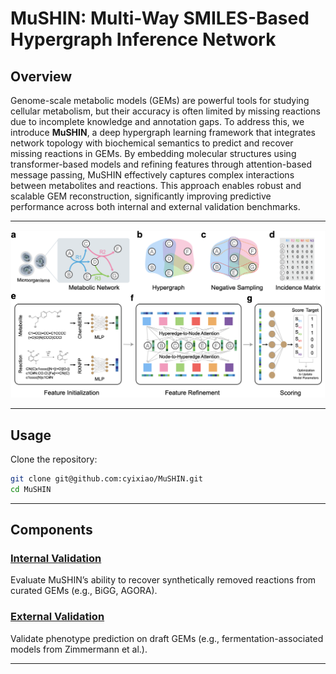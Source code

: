 # MuSHIN: Multi-Way SMILES-Based Hypergraph Inference Network

## Overview

Genome-scale metabolic models (GEMs) are powerful tools for studying cellular metabolism, but their accuracy is often limited by missing reactions due to incomplete knowledge and annotation gaps. To address this, we introduce **MuSHIN**, a deep hypergraph learning framework that integrates network topology with biochemical semantics to predict and recover missing reactions in GEMs. By embedding molecular structures using transformer-based models and refining features through attention-based message passing, MuSHIN effectively captures complex interactions between metabolites and reactions. This approach enables robust and scalable GEM reconstruction, significantly improving predictive performance across both internal and external validation benchmarks.

---

![MuSHIN workflow](img/main.png)

---

## Usage

Clone the repository:

```bash
git clone git@github.com:cyixiao/MuSHIN.git
cd MuSHIN
```

---

## Components

### [Internal Validation](src/internal/README.md)
Evaluate MuSHIN’s ability to recover synthetically removed reactions from curated GEMs (e.g., BiGG, AGORA).

### [External Validation](src/external/README.md)
Validate phenotype prediction on draft GEMs (e.g., fermentation-associated models from Zimmermann et al.).

---
